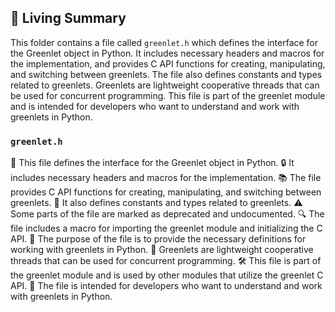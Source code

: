

<!-- Living README Summary -->
## 🌳 Living Summary

This folder contains a file called `greenlet.h` which defines the interface for the Greenlet object in Python. It includes necessary headers and macros for the implementation, and provides C API functions for creating, manipulating, and switching between greenlets. The file also defines constants and types related to greenlets. Greenlets are lightweight cooperative threads that can be used for concurrent programming. This file is part of the greenlet module and is intended for developers who want to understand and work with greenlets in Python.


### `greenlet.h`

📄 This file defines the interface for the Greenlet object in Python.
🔒 It includes necessary headers and macros for the implementation.
📚 The file provides C API functions for creating, manipulating, and switching between greenlets.
🔧 It also defines constants and types related to greenlets.
⚠️ Some parts of the file are marked as deprecated and undocumented.
🔍 The file includes a macro for importing the greenlet module and initializing the C API.
🧩 The purpose of the file is to provide the necessary definitions for working with greenlets in Python.
🌱 Greenlets are lightweight cooperative threads that can be used for concurrent programming.
🛠️ This file is part of the greenlet module and is used by other modules that utilize the greenlet C API.
📖 The file is intended for developers who want to understand and work with greenlets in Python.

<!-- Living README Summary -->